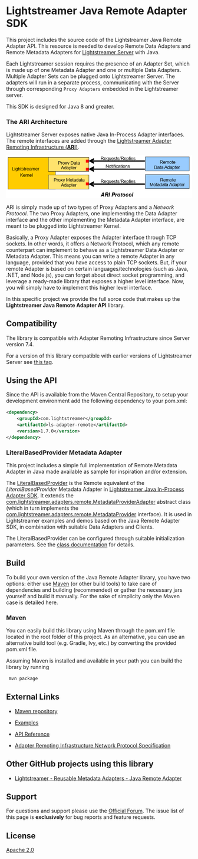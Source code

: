 # Lightstreamer Java Remote Adapter SDK

This project includes the source code of the Lightstreamer Java Remote Adapter API. This resource is needed to develop Remote Data Adapters and Remote Metadata Adapters for [Lightstreamer Server](http://www.lightstreamer.com/) with Java.

Each Lightstreamer session requires the presence of an Adapter Set, which is made up of one Metadata Adapter and one or multiple Data Adapters. Multiple Adapter Sets can be plugged onto Lightstreamer Server.
The adapters will run in a separate process, communicating with the Server through corresponding `Proxy Adapters` embedded in the Lightstreamer server.

This SDK is designed for Java 8 and greater.

### The ARI Architecture

Lightstreamer Server exposes native Java In-Process Adapter interfaces. The remote interfaces are added through the [Lightstreamer Adapter Remoting Infrastructure (**ARI**)](https://lightstreamer.com/docs/ls-server/latest/Adapter%20Remoting%20Infrastructure.pdf). 

![architecture](architecture.png)

ARI is simply made up of two types of Proxy Adapters and a *Network Protocol*. The two Proxy Adapters, one implementing the Data Adapter interface and the other implementing the Metadata Adapter interface, are meant to be plugged into Lightstreamer Kernel.

Basically, a Proxy Adapter exposes the Adapter interface through TCP sockets. In other words, it offers a Network Protocol, which any remote counterpart can implement to behave as a Lightstreamer Data Adapter or Metadata Adapter. This means you can write a remote Adapter in any language, provided that you have access to plain TCP sockets.
But, if your remote Adapter is based on certain languages/technologies (such as Java, .NET, and Node.js), you can forget about direct socket programming, and leverage a ready-made library that exposes a higher level interface. Now, you will simply have to implement this higher level interface.<br>

In this specific project we provide the full sorce code that makes up the <b>Lightstreamer Java Remote Adapter API</b> library.

## Compatibility

The library is compatible with Adapter Remoting Infrastructure since Server version 7.4.

For a version of this library compatible with earlier versions of Lightstreamer Server see [this tag](https://github.com/Lightstreamer/Lightstreamer-lib-adapter-java-remote/tree/v1.6.0).

## Using the API

Since the API is available from the Maven Central Repository, to setup your development environment add the following dependency to your pom.xml:

```xml
<dependency>
    <groupId>com.lightstreamer</groupId>
    <artifactId>ls-adapter-remote</artifactId>
    <version>1.7.0</version>
</dependency>
```

### LiteralBasedProvider Metadata Adapter

This project includes a simple full implementation of Remote Metadata Adapter in Java made available as sample for inspiration and/or extension.

The [LiteralBasedProvider](https://github.com/Lightstreamer/Lightstreamer-lib-adapter-java-remote/tree/master/src/main/java/com/lightstreamer/adapters/remote/metadata) is the Remote equivalent of the *LiteralBasedProvider* Metadata Adapter in [Lightstreamer Java In-Process Adapter SDK](https://github.com/Lightstreamer/Lightstreamer-lib-adapter-java-inprocess#literalbasedprovider-metadata-adapter).
It extends the [com.lightstreamer.adapters.remote.MetadataProviderAdapter](https://lightstreamer.com/sdks/ls-adapter-remote/1.7.0/api/com/lightstreamer/adapters/remote/MetadataProviderAdapter.html) abstract class (which in turn implements the [com.lightstreamer.adapters.remote.MetadataProvider](https://lightstreamer.com/sdks/ls-adapter-remote/1.7.0/api/com/lightstreamer/adapters/remote/MetadataProvider.html) interface).
It is used in Lightstreamer examples and demos based on the Java Remote Adapter SDK, in combination with suitable Data Adapters and Clients.

The LiteralBasedProvider can be configured through suitable initialization parameters. See the [class documentation](https://lightstreamer.com/sdks/ls-adapter-remote/1.7.0/api/com/lightstreamer/adapters/remote/metadata/LiteralBasedProvider.html) for details.

## Build

To build your own version of the Java Remote Adapter library, you have two options:
either use [Maven](https://maven.apache.org/) (or other build tools) to take care of dependencies and building (recommended) or gather the necessary jars yourself and build it manually.
For the sake of simplicity only the Maven case is detailed here.

### Maven
You can easily build this library using Maven through the pom.xml file located in the root folder of this project. As an alternative, you can use an alternative build tool (e.g. Gradle, Ivy, etc.) by converting the provided pom.xml file.

Assuming Maven is installed and available in your path you can build the library by running

```sh
 mvn package
```


## External Links

- [Maven repository](https://mvnrepository.com/artifact/com.lightstreamer/ls-adapter-remote/)

- [Examples](https://demos.lightstreamer.com/?p=lightstreamer&t=adapter&sadapterjava=remote)

- [API Reference](https://lightstreamer.com/sdks/ls-adapter-remote/1.7.0/api/index.html)

- [Adapter Remoting Infrastructure Network Protocol Specification](https://lightstreamer.com/api/ls-generic-adapter/latest/ARI%20Protocol.pdf)

## Other GitHub projects using this library

- [Lightstreamer - Reusable Metadata Adapters - Java Remote Adapter ](https://github.com/Lightstreamer/Lightstreamer-example-ReusableMetadata-adapter-java-remote)

## Support

For questions and support please use the [Official Forum](https://forums.lightstreamer.com/). The issue list of this page is **exclusively** for bug reports and feature requests.

## License

[Apache 2.0](https://opensource.org/licenses/Apache-2.0)
